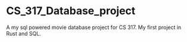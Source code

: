 # CS_317_Database_project
A my sql powered movie database project for CS 317. My first project in Rust and  SQL.
